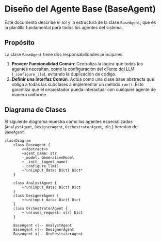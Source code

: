 # Diseño del Agente Base (BaseAgent)

Este documento describe el rol y la estructura de la clase `BaseAgent`, que es la plantilla fundamental para todos los agentes del sistema.

## Propósito

La clase `BaseAgent` tiene dos responsabilidades principales:

1.  **Proveer Funcionalidad Común**: Centraliza la lógica que todos los agentes necesitan, como la configuración del cliente del LLM (`_configure_llm`), evitando la duplicación de código.
2.  **Definir una Interfaz Común**: Actúa como una clase base abstracta que obliga a todas las subclases a implementar un método `run()`. Esto garantiza que el orquestador pueda interactuar con cualquier agente de manera uniforme.

## Diagrama de Clases

El siguiente diagrama muestra cómo los agentes especializados (`AnalystAgent`, `DesignerAgent`, `OrchestratorAgent`, etc.) heredan de `BaseAgent`.

```mermaid
classDiagram
    class BaseAgent {
        <<Abstract>>
        +agent_name: str
        -_model: GenerativeModel
        +__init__(agent_name)
        -_configure_llm()
        +run(input_data: Dict) Dict*
    }

    class AnalystAgent {
        +run(input_data: Dict) Dict
    }
    class DesignerAgent {
        +run(input_data: Dict) Dict
    }
    class OrchestratorAgent {
        +run(user_request: str) Dict
    }

    BaseAgent <|-- AnalystAgent
    BaseAgent <|-- DesignerAgent
    BaseAgent <|-- OrchestratorAgent
```
